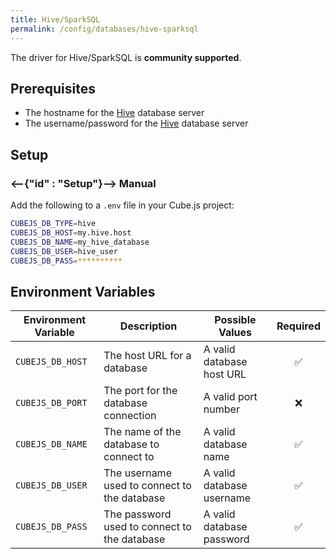 ```yaml
---
title: Hive/SparkSQL
permalink: /config/databases/hive-sparksql
---
```


<InfoBox>
  The driver for Hive/SparkSQL is <b>community supported</b>. 
</InfoBox>

## Prerequisites

- The hostname for the [Hive][hive] database server
- The username/password for the [Hive][hive] database server

## Setup

### <--{"id" : "Setup"}--> Manual

Add the following to a `.env` file in your Cube.js project:

```bash
CUBEJS_DB_TYPE=hive
CUBEJS_DB_HOST=my.hive.host
CUBEJS_DB_NAME=my_hive_database
CUBEJS_DB_USER=hive_user
CUBEJS_DB_PASS=**********
```

## Environment Variables

| Environment Variable | Description                                  | Possible Values           | Required |
| -------------------- | -------------------------------------------- | ------------------------- | :------: |
| `CUBEJS_DB_HOST`     | The host URL for a database                  | A valid database host URL |    ✅    |
| `CUBEJS_DB_PORT`     | The port for the database connection         | A valid port number       |    ❌    |
| `CUBEJS_DB_NAME`     | The name of the database to connect to       | A valid database name     |    ✅    |
| `CUBEJS_DB_USER`     | The username used to connect to the database | A valid database username |    ✅    |
| `CUBEJS_DB_PASS`     | The password used to connect to the database | A valid database password |    ✅    |

[hive]: https://hive.apache.org/
